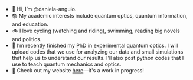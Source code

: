 - 👋 Hi, I’m @daniela-angulo.
- :books: My academic interests include quantum optics, quantum information, and education. 
- :bike: I love cycling (watching and riding), swimming, reading big novels and politics.
- 🌱 I’m recently finished my PhD in experimental quantum optics. I will upload codes that we use for analyzing our data and small simulations that help us to understand our results. I'll also post python codes that I use to teach quantum mechanics and optics.
- :mag_right: Check out my website [here](https://daniela-angulo.github.io/)—it's a work in progress!
